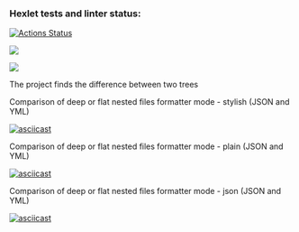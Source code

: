 ### Hexlet tests and linter status:
[![Actions Status](https://github.com/WeibHai/python-project-50/workflows/hexlet-check/badge.svg)](https://github.com/WeibHai/python-project-50/actions)

<a href="https://codeclimate.com/github/WeibHai/python-project-50/maintainability"><img src="https://api.codeclimate.com/v1/badges/0879bbf43057d1a6bbc1/maintainability" /></a>

<a href="https://codeclimate.com/github/WeibHai/python-project-50/test_coverage"><img src="https://api.codeclimate.com/v1/badges/0879bbf43057d1a6bbc1/test_coverage" /></a>

The project finds the difference between two trees

Comparison of deep or flat nested files formatter mode - stylish (JSON and YML)

[![asciicast](https://asciinema.org/a/tI3VfdMWI3vS70QawGdsHqrIH.svg)](https://asciinema.org/a/tI3VfdMWI3vS70QawGdsHqrIH)

Comparison of deep or flat nested files formatter mode - plain (JSON and YML)

[![asciicast](https://asciinema.org/a/l2vlNwVeeWmeSfJOwhCRSkXo7.svg)](https://asciinema.org/a/l2vlNwVeeWmeSfJOwhCRSkXo7)

Comparison of deep or flat nested files formatter mode - json (JSON and YML)

[![asciicast](https://asciinema.org/a/ewb0EptAaq8GGlidRMUCt7P9z.svg)](https://asciinema.org/a/ewb0EptAaq8GGlidRMUCt7P9z)
